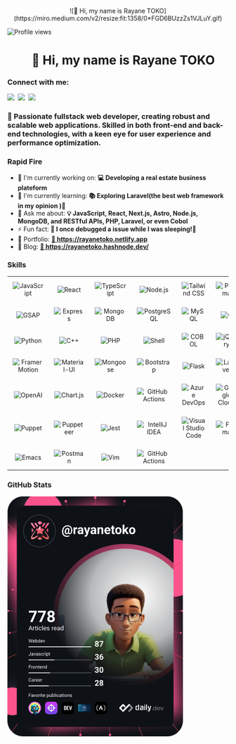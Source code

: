 <p align="center">
  ![👋 Hi, my name is Rayane TOKO](https://miro.medium.com/v2/resize:fit:1358/0*FGD6BUzzZs1VJLuY.gif)
</p>

![Profile views](https://komarev.com/ghpvc/?username=RyanTk03&label=Profile%20views&color=0e75b6&style=flat)

<div id="toc">
  <ul align="center" style="list-style: none">
    <summary>
      <h1>
        👋 Hi, my name is Rayane TOKO
      </h1>
    </summary>
  </ul>
</div>

**<h3 align="left">Connect with me:</h3>** 
<p align="left"><a href="https://github.com/RyanTk03" target="_blank"><img src="https://img.shields.io/badge/GitHub-100000?style=for-the-badge&logo=github&logoColor=white" height="28" style="margin-right: 4px"></a> <a href="https://www.linkedin.com/in/rayane-toko" target="_blank"><img src="https://img.shields.io/badge/LinkedIn-0077B5?style=for-the-badge&logo=linkedin&logoColor=white" height="28" style="margin-right: 4px"></a> <a href="https://codepen.io/Rayane-TOKO" target="_blank"><img src="https://img.shields.io/badge/Codepen-000000?style=for-the-badge&logo=codepen&logoColor=white" height="28" style="margin-right: 4px"></a></p>

 **<h3 align="left">🚀 Passionate fullstack web developer, creating robust and scalable web applications. Skilled in both front-end and back-end technologies, with a keen eye for user experience and performance optimization.</h3>**

**<h3 align="left">Rapid Fire</h3>**

- 💼 I'm currently working on: **💻 Developing a real estate business plateform**
- 🌱 I'm currently learning: **📚 Exploring Laravel(the best web framework in my opinion )🚶**
- 💬 Ask me about: **💡 JavaScript, React, Next.js, Astro, Node.js, MongoDB, and RESTful APIs, PHP, Laravel, or even Cobol**
- ⚡ Fun fact: **🎢 I once debugged a issue while I was sleeping!🙂**
- 📂 Portfolio: **<a href="📂 https://rayanetoko.netlify.app" target="_blank">📂 https://rayanetoko.netlify.app</a>**
- 📝 Blog: **<a href="📝 https://rayanetoko.hashnode.dev/" target="_blank">📝 https://rayanetoko.hashnode.dev/</a>**


 **<h3 align="left">Skills</h3>**

<table style="width: 100%; border: 0px solid white;"><tr><td style="text-align: center; border: 0px; padding: 12px;"><img src="https://img.shields.io/badge/JavaScript-F7DF1C?logo=javascript&logoColor=white" height="32" alt="JavaScript"/></td><td style="text-align: center; border: 0px; padding: 12px;"><img src="https://img.shields.io/badge/React-20232A?logo=react&logoColor=61DAFB" height="32" alt="React"/></td><td style="text-align: center; border: 0px; padding: 12px;"><img src="https://img.shields.io/badge/TypeScript-3178C6?logo=typescript&logoColor=white" height="32" alt="TypeScript"/></td><td style="text-align: center; border: 0px; padding: 12px;"><img src="https://img.shields.io/badge/Node.js-8CC84B?logo=node.js&logoColor=white" height="32" alt="Node.js"/></td><td style="text-align: center; border: 0px; padding: 12px;"><img src="https://img.shields.io/badge/Tailwind_CSS-38B2AC?logo=tailwind-css&logoColor=white" height="32" alt="Tailwind CSS"/></td><td style="text-align: center; border: 0px; padding: 12px;"><img src="https://img.shields.io/badge/Prisma-2D3748?logo=prisma&logoColor=white" height="32" alt="Prisma"/></td></tr><tr><td style="text-align: center; border: 0px; padding: 12px;"><img src="https://img.shields.io/badge/GSAP-00D084?logo=gsap&logoColor=white" height="32" alt="GSAP"/></td><td style="text-align: center; border: 0px; padding: 12px;"><img src="https://img.shields.io/badge/Express-000000?logo=express&logoColor=white" height="32" alt="Express"/></td><td style="text-align: center; border: 0px; padding: 12px;"><img src="https://img.shields.io/badge/MongoDB-4EA94B?logo=mongodb&logoColor=white" height="32" alt="MongoDB"/></td><td style="text-align: center; border: 0px; padding: 12px;"><img src="https://img.shields.io/badge/PostgreSQL-316192?logo=postgresql&logoColor=white" height="32" alt="PostgreSQL"/></td><td style="text-align: center; border: 0px; padding: 12px;"><img src="https://img.shields.io/badge/MySQL-4479A1?logo=mysql&logoColor=white" height="32" alt="MySQL"/></td><td style="text-align: center; border: 0px; padding: 12px;"><img src="https://img.shields.io/badge/C-A8B9CC?logo=c&logoColor=white" height="32" alt="C"/></td></tr><tr><td style="text-align: center; border: 0px; padding: 12px;"><img src="https://img.shields.io/badge/Python-306998?logo=python&logoColor=white" height="32" alt="Python"/></td><td style="text-align: center; border: 0px; padding: 12px;"><img src="https://img.shields.io/badge/C%2B%2B-F34B7F?logo=c%2B%2B&logoColor=white" height="32" alt="C++"/></td><td style="text-align: center; border: 0px; padding: 12px;"><img src="https://img.shields.io/badge/PHP-777BB4?logo=php&logoColor=white" height="32" alt="PHP"/></td><td style="text-align: center; border: 0px; padding: 12px;"><img src="https://img.shields.io/badge/Shell-4EAA25?logo=gnu-bash&logoColor=white" height="32" alt="Shell"/></td><td style="text-align: center; border: 0px; padding: 12px;"><img src="https://img.shields.io/badge/COBOL-0033A0?logo=cobol&logoColor=white" height="32" alt="COBOL"/></td><td style="text-align: center; border: 0px; padding: 12px;"><img src="https://img.shields.io/badge/jQuery-0769AD?logo=jquery&logoColor=white" height="32" alt="jQuery"/></td></tr><tr><td style="text-align: center; border: 0px; padding: 12px;"><img src="https://img.shields.io/badge/Framer_Motion-0085FF?logo=framer&logoColor=white" height="32" alt="Framer Motion"/></td><td style="text-align: center; border: 0px; padding: 12px;"><img src="https://img.shields.io/badge/Material_UI-007FFF?logo=material-ui&logoColor=white" height="32" alt="Material-UI"/></td><td style="text-align: center; border: 0px; padding: 12px;"><img src="https://img.shields.io/badge/Mongoose-880000?logo=mongoose&logoColor=white" height="32" alt="Mongoose"/></td><td style="text-align: center; border: 0px; padding: 12px;"><img src="https://img.shields.io/badge/Bootstrap-563D7C?logo=bootstrap&logoColor=white" height="32" alt="Bootstrap"/></td><td style="text-align: center; border: 0px; padding: 12px;"><img src="https://img.shields.io/badge/Flask-000000?logo=flask&logoColor=white" height="32" alt="Flask"/></td><td style="text-align: center; border: 0px; padding: 12px;"><img src="https://img.shields.io/badge/Laravel-F05032?logo=laravel&logoColor=white" height="32" alt="Laravel"/></td></tr><tr><td style="text-align: center; border: 0px; padding: 12px;"><img src="https://img.shields.io/badge/OpenAI-412991?logo=openai&logoColor=white" height="32" alt="OpenAI"/></td><td style="text-align: center; border: 0px; padding: 12px;"><img src="https://img.shields.io/badge/Chart.js-FF6384?logo=chart.js&logoColor=white" height="32" alt="Chart.js"/></td><td style="text-align: center; border: 0px; padding: 12px;"><img src="https://img.shields.io/badge/Docker-2496ED?logo=docker&logoColor=white" height="32" alt="Docker"/></td><td style="text-align: center; border: 0px; padding: 12px;"><img src="https://img.shields.io/badge/GitHub_Actions-2088FF?logo=github-actions&logoColor=white" height="32" alt="GitHub Actions"/></td><td style="text-align: center; border: 0px; padding: 12px;"><img src="https://img.shields.io/badge/Azure_DevOps-0078D7?logo=azure-devops&logoColor=white" height="32" alt="Azure DevOps"/></td><td style="text-align: center; border: 0px; padding: 12px;"><img src="https://img.shields.io/badge/Google_Cloud-4285F4?logo=google-cloud&logoColor=white" height="32" alt="Google Cloud"/></td></tr><tr><td style="text-align: center; border: 0px; padding: 12px;"><img src="https://img.shields.io/badge/Puppet-FFAE1A?logo=puppet&logoColor=white" height="32" alt="Puppet"/></td><td style="text-align: center; border: 0px; padding: 12px;"><img src="https://img.shields.io/badge/Puppeteer-40B5A4?logo=puppeteer&logoColor=white" height="32" alt="Puppeteer"/></td><td style="text-align: center; border: 0px; padding: 12px;"><img src="https://img.shields.io/badge/Jest-C21325?logo=jest&logoColor=white" height="32" alt="Jest"/></td><td style="text-align: center; border: 0px; padding: 12px;"><img src="https://img.shields.io/badge/IntelliJ_IDEA-000000?logo=intellij-idea&logoColor=white" height="32" alt="IntelliJ IDEA"/></td><td style="text-align: center; border: 0px; padding: 12px;"><img src="https://img.shields.io/badge/Visual_Studio_Code-007ACC?logo=visual-studio-code&logoColor=white" height="32" alt="Visual Studio Code"/></td><td style="text-align: center; border: 0px; padding: 12px;"><img src="https://img.shields.io/badge/Figma-F24E1E?logo=figma&logoColor=white" height="32" alt="Figma"/></td></tr><tr><td style="text-align: center; border: 0px; padding: 12px;"><img src="https://img.shields.io/badge/Emacs-7F5AB6?logo=emacs&logoColor=white" height="32" alt="Emacs"/></td><td style="text-align: center; border: 0px; padding: 12px;"><img src="https://img.shields.io/badge/Postman-FF6C37?logo=postman&logoColor=white" height="32" alt="Postman"/></td><td style="text-align: center; border: 0px; padding: 12px;"><img src="https://img.shields.io/badge/Vim-019733?logo=vim&logoColor=white" height="32" alt="Vim"/></td><td style="text-align: center; border: 0px; padding: 12px;"><img src="https://img.shields.io/badge/GitHub_Actions-2088FF?logo=github-actions&logoColor=white" height="32" alt="GitHub Actions"/></td></table>

 **<h3 align="left">GitHub Stats</h3>**


<a href="https://app.daily.dev/rayanetoko"><img src="https://github.com/RyanTk03/RyanTk03/blob/main/devcard.svg" width="400" alt="Rayane TOKO's Dev Card"/></a>
